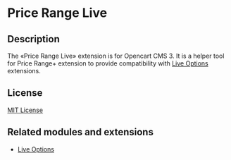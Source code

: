 # Price Range Live

## Description
The «Price Range Live» extension is for Opencart CMS 3. It is a helper tool for Price Range+ extension to provide compatibility with [Live Options](https://git.io/JvBf1) extensions.

## License
[MIT License](https://git.io/JvRtA)

## Related modules and extensions
* [Live Options](https://git.io/JvBf1)
